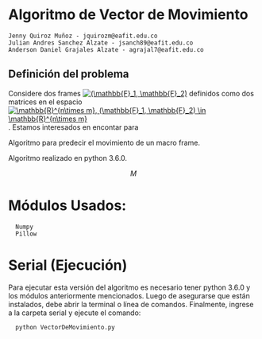 # Algoritmo de Vector de Movimiento

```
Jenny Quiroz Muñoz - jquirozm@eafit.edu.co
Julian Andres Sanchez Alzate - jsanch89@eafit.edu.co
Anderson Daniel Grajales Alzate - agrajal7@eafit.edu.co
```

## Definición del problema

Considere dos frames <a href="https://www.codecogs.com/eqnedit.php?latex=(\mathbb{F}_1,&space;\mathbb{F}_2)" target="_blank"><img src="https://latex.codecogs.com/gif.latex?(\mathbb{F}_1,&space;\mathbb{F}_2)" title="(\mathbb{F}_1, \mathbb{F}_2)" /></a> definidos como dos matrices en el espacio <a href="https://www.codecogs.com/eqnedit.php?latex=\mathbb{R}^{n\times&space;m},&space;(\mathbb{F}_1,&space;\mathbb{F}_2)&space;\in&space;\mathbb{R}^{n\times&space;m}" target="_blank"><img src="https://latex.codecogs.com/gif.latex?\mathbb{R}^{n\times&space;m},&space;(\mathbb{F}_1,&space;\mathbb{F}_2)&space;\in&space;\mathbb{R}^{n\times&space;m}" title="\mathbb{R}^{n\times m}, (\mathbb{F}_1, \mathbb{F}_2) \in \mathbb{R}^{n\times m}" /></a>. Estamos interesados en encontar para 


Algoritmo para predecir el movimiento de un macro frame.

Algoritmo realizado en python 3.6.0.

$$ M $$

# Módulos Usados:
```
  Numpy
  Pillow
```

# Serial (Ejecución)
Para ejecutar esta versión del algoritmo es necesario tener python 3.6.0 y los módulos anteriormente mencionados. Luego de asegurarse que están instalados, debe abrir la terminal o línea de comandos. Finalmente, ingrese a la carpeta serial y ejecute el comando: 

```
  python VectorDeMovimiento.py
```

